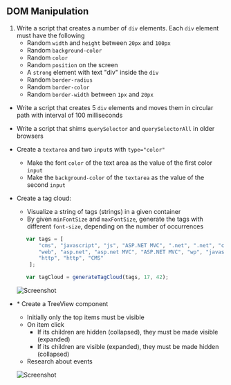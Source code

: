 ## DOM Manipulation

1. Write a script that creates a number of `div` elements. Each `div` element must have the following
    * Random `width` and `height` between `20px` and `100px`
    * Random `background-color`
    * Random `color`
    * Random `position` on the screen
    * A `strong` element with text "div" inside the `div`
    * Random `border-radius`
    * Random `border-color`
    * Random `border-width` between `1px` and `20px`
* Write a script that creates 5 `div` elements and moves them in circular path with interval of 100 milliseconds
* Write a script that shims `querySelector` and `querySelectorAll` in older browsers
* Create a `textarea` and two `input`s with `type="color"`
    * Make the font `color` of the text area as the value of the first color `input`
    * Make the `background-color` of the `textarea` as the value of the second `input`
* Create a tag cloud:
    * Visualize a string of tags (strings) in a given container
    * By given `minFontSize` and `maxFontSize`, generate the tags with different `font-size`, depending on the number of occurrences

    ```js
       var tags = [
           "cms", "javascript", "js", "ASP.NET MVC", ".net", ".net", "css", "wordpress", "xaml", "js", "http",
           "web", "asp.net", "asp.net MVC", "ASP.NET MVC", "wp", "javascript", "js", "cms", "html", "javascript",
           "http", "http", "CMS"
        ];

       var tagCloud = generateTagCloud(tags, 17, 42);
    ```

    ![Screenshot](https://raw.github.com/jasssonpet/TelerikAcademy/master/WebDesign/4.JavaScriptPartTwo/1.DomManipulation/5.TagCloud/index.png)
* \* Create a TreeView component
    * Initially only the top items must be visible
    * On item click
        * If its children are hidden (collapsed), they must be made visible (expanded)
        * If its children are visible (expanded), they must be made hidden (collapsed)
    * Research about events

    ![Screenshot](https://raw.github.com/jasssonpet/TelerikAcademy/master/WebDesign/4.JavaScriptPartTwo/1.DomManipulation/6.TreeView/index.png)
